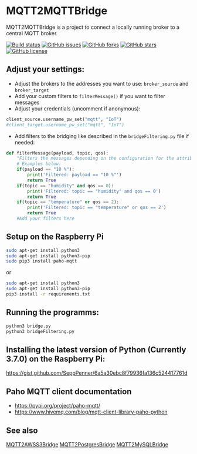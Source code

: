 # MQTT2MQTTBridge

MQTT2MQTTBridge is a project to connect a locally running broker to a central MQTT broker.

[![Build status](https://ci.appveyor.com/api/projects/status/9xah1r44qg4fqhe6?svg=true)](https://ci.appveyor.com/project/SeppPenner/mqtt2mqttbridge)
[![GitHub issues](https://img.shields.io/github/issues/SeppPenner/MQTT2MQTTBridge.svg)](https://github.com/SeppPenner/MQTT2MQTTBridge/issues)
[![GitHub forks](https://img.shields.io/github/forks/SeppPenner/MQTT2MQTTBridge.svg)](https://github.com/SeppPenner/MQTT2MQTTBridge/network)
[![GitHub stars](https://img.shields.io/github/stars/SeppPenner/MQTT2MQTTBridge.svg)](https://github.com/SeppPenner/MQTT2MQTTBridge/stargazers)
[![GitHub license](https://img.shields.io/badge/license-AGPL-blue.svg)](https://raw.githubusercontent.com/SeppPenner/MQTT2MQTTBridge/master/License.txt)

## Adjust your settings:

* Adjust the brokers to the addresses you want to use: `broker_source` and `broker_target`
* Add your custom filters to `filterMessage()` if you want to filter messages
* Adjust your credentials (uncomment if anonymous): 

```python
client_source.username_pw_set("mqtt", "IoT")
#client_target.username_pw_set("mqtt", "IoT")
```

* Add filters to the bridging like described in the `bridgeFiltering.py` file if needed:

```python
def filterMessage(payload, topic, qos):
	"Filters the messages depending on the configuration for the attributes payload, topic and QoS. 'True' means that the message is not forwarded."
	# Examples below:
	if(payload == "10 %"):
		print('Filtered: payload == "10 %"')
		return True
	if(topic == "humidity" and qos == 0):
		print('Filtered: topic == "humidity" and qos == 0')
		return True
	if(topic == "temperature" or qos == 2):
		print('Filtered: topic == "temperature" or qos == 2')
		return True
	#Add your filters here
```

## Setup on the Raspberry Pi

```bash
sudo apt-get install python3
sudo apt-get install python3-pip
sudo pip3 install paho-mqtt
```

or

```bash
sudo apt-get install python3
sudo apt-get install python3-pip
pip3 install -r requirements.txt
```

## Running the programms:

```bash
python3 bridge.py
python3 bridgeFiltering.py
```

## Installing the latest version of Python (Currently 3.7.0) on the Raspberry Pi:

https://gist.github.com/SeppPenner/6a5a30ebc8f79936fa136c524417761d

## Paho MQTT client documentation

* https://pypi.org/project/paho-mqtt/
* https://www.hivemq.com/blog/mqtt-client-library-paho-python

## See also

[MQTT2AWSS3Bridge](https://github.com/SeppPenner/MQTT2AWSS3Bridge)
[MQTT2PostgresBridge](https://github.com/SeppPenner/MQTT2PostgresBridge)
[MQTT2MySQLBridge](https://github.com/SeppPenner/MQTT2MySQLBridge)